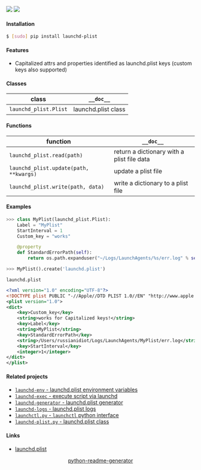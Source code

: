 <!--
https://pypi.org/project/readme-generator/
https://pypi.org/project/python-readme-generator/
-->

[![](https://img.shields.io/badge/OS-MacOS-blue.svg?longCache=True)]()
[![](https://img.shields.io/pypi/pyversions/launchd-plist.svg?longCache=True)](https://pypi.org/project/launchd-plist/)

#### Installation
```bash
$ [sudo] pip install launchd-plist
```

#### Features
+   Capitalized attrs and properties identified as launchd.plist keys (custom keys also supported)

#### Classes
class|`__doc__`
-|-
`launchd_plist.Plist` |launchd.plist class

#### Functions
function|`__doc__`
-|-
`launchd_plist.read(path)` |return a dictionary with a plist file data
`launchd_plist.update(path, **kwargs)` |update a plist file
`launchd_plist.write(path, data)` |write a dictionary to a plist file

#### Examples
```python
>>> class MyPlist(launchd_plist.Plist):
    Label = "MyPlist"
    StartInterval = 1
    Custom_key = "works"

    @property
    def StandardErrorPath(self):
        return os.path.expanduser("~/Logs/LaunchAgents/%s/err.log" % self.Label)

>>> MyPlist().create('launchd.plist')
```

`launchd.plist`
```xml
<?xml version="1.0" encoding="UTF-8"?>
<!DOCTYPE plist PUBLIC "-//Apple//DTD PLIST 1.0//EN" "http://www.apple.com/DTDs/PropertyList-1.0.dtd">
<plist version="1.0">
<dict>
    <key>Custom_key</key>
    <string>works for Capitalized keys!</string>
    <key>Label</key>
    <string>MyPlist</string>
    <key>StandardErrorPath</key>
    <string>/Users/russianidiot/Logs/LaunchAgents/MyPlist/err.log</string>
    <key>StartInterval</key>
    <integer>1</integer>
</dict>
</plist>
```

#### Related projects
+   [`launchd-env` - launchd.plist environment variables](https://pypi.org/project/launchd-env/)
+   [`launchd-exec` - execute script via launchd](https://pypi.org/project/launchd-exec/)
+   [`launchd-generator` - launchd.plist generator](https://pypi.org/project/launchd-generator/)
+   [`launchd-logs` - launchd.plist logs](https://pypi.org/project/launchd-logs/)
+   [`launchctl.py` - `launchctl` python interface](https://pypi.org/project/launchd-plist/)
+   [`launchd-plist.py` - launchd.plist class](https://pypi.org/project/launchd-plist/)

#### Links
+   [launchd.plist](https://www.real-world-systems.com/docs/launchd.plist.5.html)

<p align="center">
    <a href="https://pypi.org/project/python-readme-generator/">python-readme-generator</a>
</p>